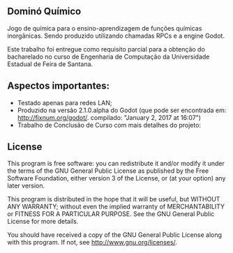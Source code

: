 
## Dominó Químico

Jogo de química para o ensino-aprendizagem de funções químicas inorgânicas. Sendo produzido utilizando chamadas RPCs e a engine Godot.

Este trabalho foi entregue como requisito parcial para a obtenção do bacharelado no curso de Engenharia de Computação da Universidade Estadual de Feira de Santana.


## Aspectos importantes:

- Testado apenas para redes LAN;
- Produzido na versão 2.1.0.alpha do Godot (que pode ser encontrada em: http://fixnum.org/godot/.
  compilado: "January 2, 2017 at 16:07")
- Trabalho de Conclusão de Curso com mais detalhes do projeto: <link colegiado>


## License

This program is free software: you can redistribute it and/or modify
it under the terms of the GNU General Public License as published by
the Free Software Foundation, either version 3 of the License, or
(at your option) any later version.

This program is distributed in the hope that it will be useful,
but WITHOUT ANY WARRANTY; without even the implied warranty of
MERCHANTABILITY or FITNESS FOR A PARTICULAR PURPOSE.  See the
GNU General Public License for more details.

You should have received a copy of the GNU General Public License
along with this program.  If not, see <http://www.gnu.org/licenses/>.
